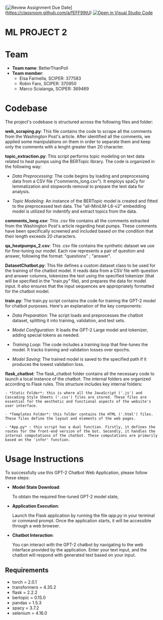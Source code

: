 \[![Review Assignment Due Date](https://classroom.github.com/assets/deadline-readme-button-24ddc0f5d75046c5622901739e7c5dd533143b0c8e959d652212380cedb1ea36.svg)](https://classroom.github.com/a/fEFF99tU)
[![Open in Visual Studio Code](https://classroom.github.com/assets/open-in-vscode-718a45dd9cf7e7f842a935f5ebbe5719a5e09af4491e668f4dbf3b35d5cca122.svg)](https://classroom.github.com/online_ide?assignment_repo_id=12899338&assignment_repo_type=AssignmentRepo)

# ML PROJECT 2

# Team
- **Team name**: BetterThanPoli
- **Team member**:
    - Elsa Farinella, SCIPER: 377583
    - Robin Faro, SCIPER: 370950
    - Marco Scialanga, SCIPER: 369469

# Codebase
The project's codebase is structured across the following files and folder:

**web_scraping.py**: This file contains the code to scrape all the comments from the Washington Post's article. After identified all the comments, we applied some manipulations on them in order to separate them and keep only the comments with a lenght greater than 20 character. 

**topic_extraction.py**: This script performs topic modeling on text data related to heat pumps using the BERTopic library. The code is organized in the following way: 

  - *Data Preprocessing*: The code begins by loading and preprocessing data from a CSV file ("comments_long.csv"). It employs spaCy for lemmatization and stopwords removal to prepare the text data for analysis.
  
  - *Topic Modeling*: An instance of the BERTopic model is created and fitted to the preprocessed text data. The "all-MiniLM-L6-v2" embedding model is utilized for indentify and extract topics from the data.

**comments_long.csv**: This .csv file contains all the comments extracted from the Washington Post's article regarding heat pumps. These comments have been specifically screened and included based on the condition that their length exceeds 20 characters.

**qa_heatpumps_2.csv**: This .csv file contains the synthetic dataset we use for fine-tuning our model. Each row represents a pair of question and answer, following the format: "questions" ; "answer". 

**DatasetChatbot.py**: This file defines a custom dataset class to be used for the training of the chatbot model. It reads data from a CSV file with question and answer columns, tokenizes the text using the specified tokenizer (that will be specified in the "train.py" file), and prepares the data for model input. It also ensures that the input sequences are appropriately formatted for the chatbot model.

**train.py**: The train.py script contains the code for training the GPT-2 model for chatbot purposes. Here's an explanation of the key components:

  - *Data Preparation*: The script loads and preprocesses the chatbot dataset, splitting it into training, validation, and test sets.
  
  - *Model Configuration*: It loads the GPT-2 Large model and tokenizer, adding special tokens as needed.

  - *Training Loop*: The code includes a training loop that fine-tunes the model. It tracks training and validation losses over epochs.
  
  - *Model Saving*: The trained model is saved to the specified path if it produces the lowest validation loss.

**flask_chatbot**: The flask_chatbot folder contains all the necessary code to launch a local instance of the chatbot. The internal folders are organized according to Flask rules.  This structure includes key internal folders:

    - *Static Folder*: this is where all the JavaScript ('.js') and Cascading Style Sheets ('.css') files are stored. These files are essential for the aesthetic and functional aspects of the website's user interface.
    
    - *Templates Folder*: this folder contains the HTML ('.html') files. These files define the layout and elements of the web pages.
    
    - *App.py* : this script has a dual function. Firstly, it defines the routes for the front-end version of the bot. Secondly, it handles the internal computations of the chatbot. These computations are primarily based on the 'infer' function.


# Usage Instructions

To successfully use this GPT-2 Chatbot Web Application, please follow these steps:

- **Model State Download**:

  To obtain the required fine-tuned GPT-2 model state, 
  

- **Application Execution**:

  Launch the Flask application by running the file *app.py* in your terminal or command prompt. Once the application starts, it will be accessible through a web browser.

- **Chatbot Interaction**:

  You can interact with the GPT-2 chatbot by navigating to the web interface provided by the application. Enter your text input, and the chatbot will respond with generated text based on your input.
  
  
## Requirements
- torch = 2.0.1
- transformers = 4.35.2
- flask = 2.2.2
- bertopic = 0.15.0
- pandas = 1.5.3
- spacy = 3.7.2
- selenium = 4.16.0
